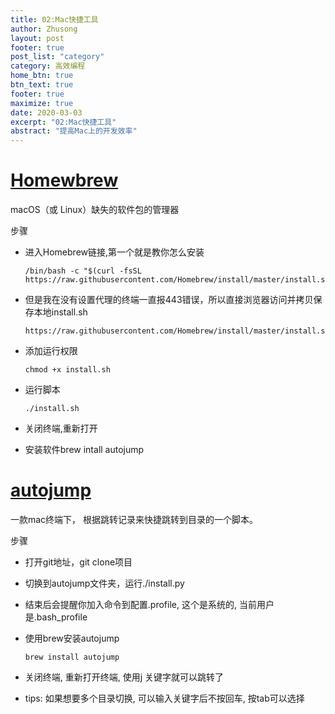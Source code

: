 ```yaml
---
title: 02:Mac快捷工具
author: Zhusong
layout: post
footer: true
post_list: "category"
category: 高效编程
home_btn: true
btn_text: true
footer: true
maximize: true
date: 2020-03-03
excerpt: "02:Mac快捷工具"
abstract: "提高Mac上的开发效率"
---
```


# [Homewbrew](https://brew.sh/index_zh-cn)
macOS（或 Linux）缺失的软件包的管理器

步骤  

* 进入Homebrew链接,第一个就是教你怎么安装  
 
	```shell
	/bin/bash -c "$(curl -fsSL https://raw.githubusercontent.com/Homebrew/install/master/install.sh)"
	```
* 但是我在没有设置代理的终端一直报443错误，所以直接浏览器访问并拷贝保存本地install.sh

	```
	https://raw.githubusercontent.com/Homebrew/install/master/install.sh
	```
* 添加运行权限  

	```shell
	chmod +x install.sh
	```  
* 运行脚本  

	```shell
	./install.sh
	```  
* 关闭终端,重新打开
* 安装软件brew intall autojump

# [autojump](https://github.com/wting/autojump)

一款mac终端下， 根据跳转记录来快捷跳转到目录的一个脚本。

步骤

* 打开git地址，git clone项目
* 切换到autojump文件夹，运行./install.py
* 结束后会提醒你加入命令到配置.profile, 这个是系统的, 当前用户是.bash_profile
* 使用brew安装autojump  

	```shell
	brew install autojump
	```
* 关闭终端, 重新打开终端, 使用j 关键字就可以跳转了
* tips: 如果想要多个目录切换, 可以输入关键字后不按回车, 按tab可以选择